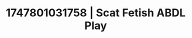 ---
categories:
- Creampie
- Lesbian
- Subtle kink
- Sultry laughter
- Animation
image: /assets/images/1747801031758.jpg
layout: post
seo:
  description: Featured content with premium Scat Fetish, ABDL Play. HD images available.
  keywords: Scat Fetish, ABDL Play
  og_image: /assets/images/1747801031758.jpg
  schema_type: VisualArtwork
tags:
- ABDL Play
- '#1747801031758'
- Scat Fetish
title: 1747801031758 | Scat Fetish ABDL Play
---
